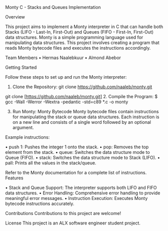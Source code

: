 Monty C - Stacks and Queues Implementation

Overview

This project aims to implement a Monty interpreter in C that can handle both Stacks (LIFO - Last-In, First-Out) and Queues (FIFO - First-In, First-Out) data structures.
Monty is a simple programming language used for manipulating data structures. 
This project involves creating a program that reads Monty bytecode files and executes the instructions accordingly.

Team Members
•	Hermas Naalebkuur 
•	Almond Abebor

Getting Started

Follow these steps to set up and run the Monty interpreter:

1.	Clone the Repository:
git clone https://github.com/naaleb/monty.git

git clone [https://github.com/naaleb/monty.git] 
2.	Compile the Program:
$ gcc -Wall -Werror -Wextra -pedantic -std=c89 *.c -o monty

3.	Run Monty:
Monty Bytecode
Monty bytecode files contain instructions for manipulating the stack or queue data structures. Each instruction is on a new line and consists of a single word followed by an optional argument.

Example instructions:

•	push 1: Pushes the integer 1 onto the stack.
•	pop: Removes the top element from the stack.
•	queue: Switches the data structure mode to Queue (FIFO).
•	stack: Switches the data structure mode to Stack (LIFO).
•	pall: Prints all the values in the stack/queue.

Refer to the Monty documentation for a complete list of instructions.
Features

•	Stack and Queue Support: The interpreter supports both LIFO and FIFO data structures.
•	Error Handling: Comprehensive error handling to provide meaningful error messages.
•	Instruction Execution: Executes Monty bytecode instructions accurately.

Contributions
Contributions to this project are welcome! 

License
This project is an ALX software engineer student project.
